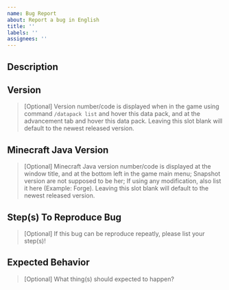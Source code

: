 ```yaml
---
name: Bug Report
about: Report a bug in English
title: ''
labels: ''
assignees: ''
---
```

## Description



## Version

> [Optional] Version number/code is displayed when in the game using command `/datapack list` and hover this data pack, and at the advancement tab and hover this data pack. Leaving this slot blank will default to the newest released version.



## Minecraft Java Version

> [Optional] Minecraft Java version number/code is displayed at the window title, and at the bottom left in the game main menu; Snapshot version are not supposed to be her; If using any modification, also list it here (Example: Forge). Leaving this slot blank will default to the newest released version.



## Step(s) To Reproduce Bug

> [Optional] If this bug can be reproduce repeatly, please list your step(s)!



## Expected Behavior

> [Optional] What thing(s) should expected to happen?



